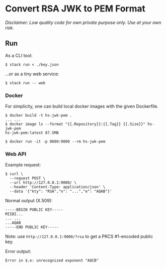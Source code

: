 # Convert RSA JWK to PEM Format

_Disclaimer: Low quality code for own private purpose only. Use at your own risk._

## Run

As a CLI tool:

```
$ stack run < ./key.json
```

...or as a tiny web service:

```
$ stack run -- web
```

### Docker

For simplicity, one can build local docker images with the given Dockerfile.

```
$ docker build -t hs-jwk-pem .
... ...
$ docker image ls --format "{{.Repository}}:{{.Tag}} {{.Size}}" hs-jwk-pem
hs-jwk-pem:latest 87.5MB

$ docker run -it -p 8080:9000 --rm hs-jwk-pem
```

### Web API

Example request:

```
$ curl \
  --request POST \
  --url http://127.0.0.1:9000/ \
  --header 'Content-Type: application/json' \
  --data '{"kty": "RSA","n": "...","e": "AQAB"}'
```

Normal output (X.509):

```
-----BEGIN PUBLIC KEY-----
MIIBI...
... ...
...AQAB
-----END PUBLIC KEY-----
```

Note: use `http://127.0.0.1:9000/?rsa` to get a PKCS #1-encoded public key.

Error output:
```
Error in $.e: unrecognized exponent "AQCB"
```
